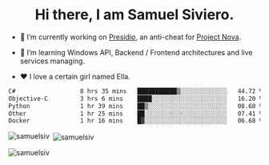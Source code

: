 <h1 align="center">Hi there, I am Samuel Siviero.</h1>

- 🔭 I’m currently working on [Presidio](https://presidio.ac), an anti-cheat for [Project Nova](https://discord.gg/novafn).

- 🌱 I’m learning Windows API, Backend / Frontend architectures and live services managing.

- ❤️ I love a certain girl named Ella.

<!--START_SECTION:waka-->

```txt
C#                  8 hrs 35 mins   ███████████▒░░░░░░░░░░░░░   44.72 %
Objective-C         3 hrs 6 mins    ████░░░░░░░░░░░░░░░░░░░░░   16.20 %
Python              1 hr 39 mins    ██▒░░░░░░░░░░░░░░░░░░░░░░   08.68 %
Other               1 hr 25 mins    ██░░░░░░░░░░░░░░░░░░░░░░░   07.41 %
Docker              1 hr 16 mins    █▓░░░░░░░░░░░░░░░░░░░░░░░   06.68 %
```

<!--END_SECTION:waka-->

<p><img align="left" src="https://github-readme-stats.vercel.app/api/top-langs?username=samuelsiv&show_icons=true&locale=en&layout=compact&theme=radical" alt="samuelsiv" /></p>

<p>&nbsp;<img align="center" src="https://github-readme-stats.vercel.app/api?username=samuelsiv&show_icons=true&locale=en&theme=radical" alt="samuelsiv" /></p>
<p align="left"> <img src="https://komarev.com/ghpvc/?username=samuelsiv&label=Profile%20views&color=0e75b6&style=flat" alt="samuelsiv" /> </p>

